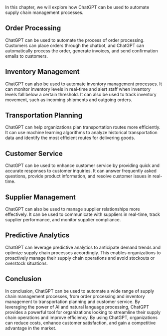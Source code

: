 
In this chapter, we will explore how ChatGPT can be used to automate supply chain management processes.

Order Processing
----------------

ChatGPT can be used to automate the process of order processing. Customers can place orders through the chatbot, and ChatGPT can automatically process the order, generate invoices, and send confirmation emails to customers.

Inventory Management
--------------------

ChatGPT can also be used to automate inventory management processes. It can monitor inventory levels in real-time and alert staff when inventory levels fall below a certain threshold. It can also be used to track inventory movement, such as incoming shipments and outgoing orders.

Transportation Planning
-----------------------

ChatGPT can help organizations plan transportation routes more efficiently. It can use machine learning algorithms to analyze historical transportation data and identify the most efficient routes for delivering goods.

Customer Service
----------------

ChatGPT can be used to enhance customer service by providing quick and accurate responses to customer inquiries. It can answer frequently asked questions, provide product information, and resolve customer issues in real-time.

Supplier Management
-------------------

ChatGPT can also be used to manage supplier relationships more effectively. It can be used to communicate with suppliers in real-time, track supplier performance, and monitor supplier compliance.

Predictive Analytics
--------------------

ChatGPT can leverage predictive analytics to anticipate demand trends and optimize supply chain processes accordingly. This enables organizations to proactively manage their supply chain operations and avoid stockouts or overstock situations.

Conclusion
----------

In conclusion, ChatGPT can be used to automate a wide range of supply chain management processes, from order processing and inventory management to transportation planning and customer service. By leveraging the power of AI and natural language processing, ChatGPT provides a powerful tool for organizations looking to streamline their supply chain operations and improve efficiency. By using ChatGPT, organizations can reduce costs, enhance customer satisfaction, and gain a competitive advantage in the market.

